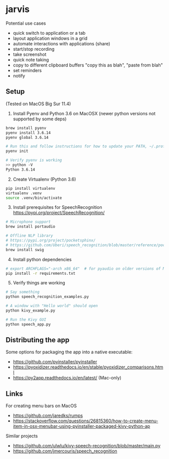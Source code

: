 # jarvis


Potential use cases
- quick switch to application or a tab
- layout application windows in a grid
- automate interactions with applications (share)
- start/stop recording
- take screenshot
- quick note taking
- copy to different clipboard buffers "copy this as blah", "paste from blah"
- set reminders
- notify

## Setup

(Tested on MacOS Big Sur 11.4)

1. Install Pyenv and Python 3.6 on MacOSX (newer python versions not supported by some deps)

```bash
brew install pyenv
pyenv install 3.6.14
pyenv global 3.6.14

# Run this and follow instructions for how to update your PATH, ~/.profile, ~/.zprofile, and ~/.zshrc. Then do a full logout and log back in.
pyenv init

# Verify pyenv is working
>> python -V 
Python 3.6.14
```

2. Create Virtualenv (Python 3.6)

```bash
pip install virtualenv
virtualenv .venv
source .venv/bin/activate
```

3. Install prerequisites for SpeechRecognition https://pypi.org/project/SpeechRecognition/

```bash
# Microphone support
brew install portaudio

# Offline NLP library
# https://pypi.org/project/pocketsphinx/
# https://github.com/Uberi/speech_recognition/blob/master/reference/pocketsphinx.rst
brew install swig
```

4. Install python dependencies

```bash
# export ARCHFLAGS="-arch x86_64"  # for pyaudio on older versions of MacOS (not required on Big Sur)
pip install -r requirements.txt
```

5. Verify things are working

```bash
# Say something
python speech_recognition_examples.py

# A window with "Hello world" should open
python kivy_example.py

# Run the Kivy GUI
python speech_app.py
```

## Distributing the app

Some options for packaging the app into a native executable:

* https://github.com/pyinstaller/pyinstaller
* https://pyoxidizer.readthedocs.io/en/stable/pyoxidizer_comparisons.html
* https://py2app.readthedocs.io/en/latest/ (Mac-only)

## Links

For creating menu bars on MacOS
* https://github.com/jaredks/rumps
* https://stackoverflow.com/questions/26815360/how-to-create-menu-item-in-osx-menubar-using-pyinstaller-packaged-kivy-python-ap

Similar projects
* https://github.com/ulwlu/kivy-speech-recognition/blob/master/main.py
* https://github.com/jmercouris/speech_recognition
